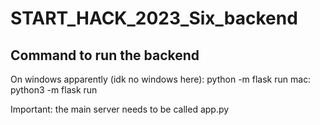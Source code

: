# START_HACK_2023_Six_backend

## Command to run the backend
On windows apparently (idk no windows here): python -m flask run
mac: python3 -m flask run

Important: the main server needs to be called app.py